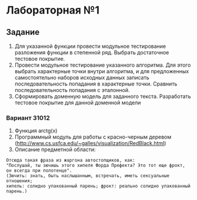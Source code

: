 # Лабораторная №1
## Задание
1. Для указанной функции провести модульное тестирование разложения функции в степенной ряд. Выбрать достаточное тестовое покрытие.
2. Провести модульное тестирование указанного алгоритма. Для этого выбрать характерные точки внутри алгоритма, и для предложенных самостоятельно наборов исходных данных записать последовательность попадания в характерные точки. Сравнить последовательность попадания с эталонной.
3. Сформировать доменную модель для заданного текста.  Разработать тестовое покрытие для данной доменной модели

### Вариант 31012
1. Функция arctg(x)
2. Программный модуль для работы с красно-черным деревом (http://www.cs.usfca.edu/~galles/visualization/RedBlack.html)
3. Описание предметной области: 
```
Отсюда такая фраза из жаргона автостопщиков, как: 
"Послушай, ты зючишь этого хипеля Форда Префекта? Это тот еще фрокт, он всегда при полотенце". 
(Зючить: знать, быть наслышанным, встречать, иметь сексуальные отношения; 
хипель: солидно упакованный парень; фрокт: реально солидно упакованный парень.)
```
